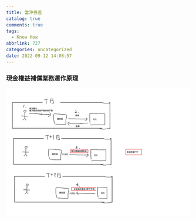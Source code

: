 ```yaml
---
title: 當沖券差
catalog: true
comments: true
tags:
  - Know How
abbrlink: 727
categories: uncategorized
date: 2022-09-12 14:08:57
---
```


### 現金權益補償業務運作原理
![Result](當沖券差/work.png)

